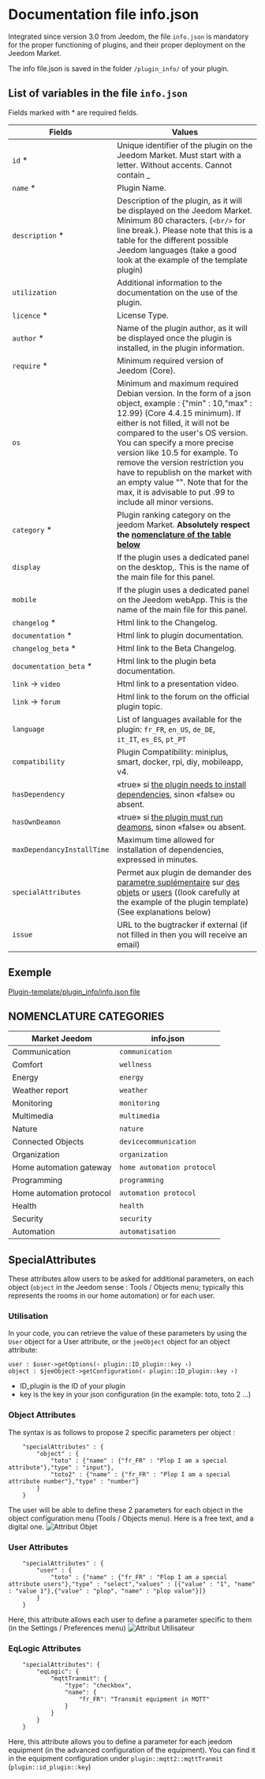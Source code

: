 # Documentation file info.json

Integrated since version 3.0 from Jeedom, the file ``info.json`` is mandatory for the proper functioning of plugins, and their proper deployment on the Jeedom Market.

The info file.json is saved in the folder ``/plugin_info/`` of your plugin.

## List of variables in the file ``info.json``

Fields marked with * are required fields.

Fields                   | Values                                                                                                                   |
------------------------ | ------------------------------------------------------------------------------------------------------------------------- |
``id`` *                     | Unique identifier of the plugin on the Jeedom Market. Must start with a letter. Without accents. Cannot contain _                             |
``name`` *                   | Plugin Name.                                                                                                            |
``description`` *            | Description of the plugin, as it will be displayed on the Jeedom Market. Minimum 80 characters. (``<br/>`` for line break.). Please note that this is a table for the different possible Jeedom languages (take a good look at the example of the template plugin)                                  |                                                                                     |
``utilization``                    | Additional information to the documentation on the use of the plugin.                                                    |
``licence`` *                | License Type.                                                                                                          |
``author`` *                 | Name of the plugin author, as it will be displayed once the plugin is installed, in the plugin information.         |
``require`` *                | Minimum required version of Jeedom (Core).                                                                                                |
``os``                 | Minimum and maximum required Debian version. In the form of a json object, example : {"min" : 10,"max" : 12.99} (Core 4.4.15 minimum). If either is not filled, it will not be compared to the user's OS version. You can specify a more precise version like 10.5 for example. To remove the version restriction you have to republish on the market with an empty value "". Note that for the max, it is advisable to put .99 to include all minor versions.                                               |
``category`` *               | Plugin ranking category on the jeedom Market. **Absolutely respect the [nomenclature of the table below](https://doc.jeedom.com/en_US/dev/structure_info_json/#NOMENCLATURE%20CATEGORIES)** |
``display``                  | If the plugin uses a dedicated panel on the desktop,. This is the name of the main file for this panel.                    |
``mobile``                   | If the plugin uses a dedicated panel on the Jeedom webApp. This is the name of the main file for this panel.   |
``changelog`` *              | Html link to the Changelog.                                                                                              |
``documentation`` *          | Html link to plugin documentation.
``changelog_beta`` *              | Html link to the Beta Changelog.|
``documentation_beta`` *          | Html link to the plugin beta documentation.
``link`` -> ``video``               | Html link to a presentation video.                                                                                 |
``link`` -> ``forum``               | Html link to the forum on the official plugin topic.                                                                  |
``language``                | List of languages available for the plugin: ``fr_FR``, ``en_US``, ``de_DE``, ``it_IT``, ``es_ES``, ``pt_PT``            |
``compatibility``            | Plugin Compatibility: miniplus, smart, docker, rpi, diy, mobileapp, v4.                                                   |
``hasDependency``            | «true» si [the plugin needs to install dependencies](https://doc.jeedom.com/en_US/dev/daemon_plugin#Les%20d%C3%A9pendance), sinon «false» ou absent.                                              |
``hasOwnDeamon``             | «true» si [the plugin must run deamons](https://doc.jeedom.com/en_US/dev/daemon_plugin#Les%20d%C3%A9mons%20%26%20d%C3%A9pendances), sinon «false» ou absent.                                                   |
``maxDependancyInstallTime`` | Maximum time allowed for installation of dependencies, expressed in minutes.                                            |
``specialAttributes`` | Permet aux plugin de demander des [parametre suplémentaire](https://doc.jeedom.com/en_US/dev/structure_info_json#SpecialAttributes) sur [des objets](https://doc.jeedom.com/en_US/dev/structure_info_json#Attributes%20Object) or [users](https://doc.jeedom.com/en_US/dev/structure_info_json#Attributs%20User) ((look carefully at the example of the plugin template) (See explanations below)                                            |
``issue``                    | URL to the bugtracker if external (if not filled in then you will receive an email)

## Exemple

[Plugin-template/plugin_info/info.json file](https://github.com/jeedom/plugin-template/blob/master/plugin_info/info.json)

## NOMENCLATURE CATEGORIES

Market Jeedom         | info.json               |
--------------------- | ----------------------- |
Communication         | ``communication``           |
Comfort               | ``wellness``                |
Energy               | ``energy``                  |
Weather report                 | ``weather``                 |
Monitoring            | ``monitoring``              |
Multimedia            | ``multimedia``              |
Nature                | ``nature``                  |
Connected Objects      | ``devicecommunication``     |
Organization          | ``organization``            |
Home automation gateway  | ``home automation protocol``|
Programming         | ``programming``             |
Home automation protocol   | ``automation protocol``     |
Health                 | ``health``                  |
Security              | ``security``                |
Automation           | ``automatisation``          |

## SpecialAttributes

These attributes allow users to be asked for additional parameters, on each object (`object` in the Jeedom sense : Tools / Objects menu; typically this represents the rooms in our home automation) or for each user.

### Utilisation

In your code, you can retrieve the value of these parameters by using the `User` object for a User attribute, or the `jeeObject` object for an object attribute:

```
user : $user->getOptions(‹ plugin::ID_plugin::key ›)
object : $jeeObject->getConfiguration(‹ plugin::ID_plugin::key ›)
```
* ID_plugin is the ID of your plugin
* key is the key in your json configuration (in the example: toto, toto 2 ...)

### Object Attributes

The syntax is as follows to propose 2 specific parameters per object :
```
	"specialAttributes" : {
		"object" : {
			"toto" : {"name" : {"fr_FR" : "Plop I am a special attribute"},"type" : "input"},
			"toto2" : {"name" : {"fr_FR" : "Plop I am a special attribute number"},"type" : "number"}
		}
	}
```

The user will be able to define these 2 parameters for each object in the object configuration menu (Tools / Objects menu).
Here is a free text, and a digital one.
![Attribut Objet](images/SpecialAttributeObject.png)

### User Attributes

```
	"specialAttributes" : {
		"user" : {
			"toto" : {"name" : {"fr_FR" : "Plop I am a special attribute users"},"type" : "select","values" : [{"value" : "1", "name" : "value 1"},{"value" : "plop", "name" : "plop value"}]}
		}
	}
```

Here, this attribute allows each user to define a parameter specific to them (in the Settings / Preferences menu)
![Attribut Utilisateur](images/SpecialAttributeUser.png)

### EqLogic Attributes

```
	"specialAttributes": {
        "eqLogic": {
            "mqttTranmit": {
                "type": "checkbox",
                "name": {
                    "fr_FR": "Transmit equipment in MQTT"
                }
            }
        }
    }
```

Here, this attribute allows you to define a parameter for each jeedom equipment (in the advanced configuration of the equipment). You can find it in the equipment configuration under `plugin::mqtt2::mqttTranmit` (`plugin::id_plugin::key`)

